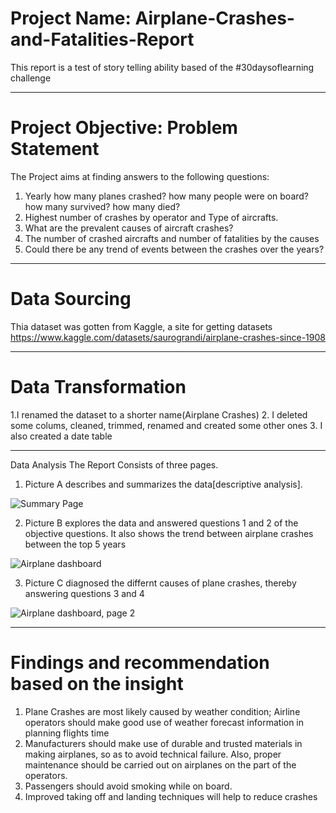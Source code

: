 # Project Name:  Airplane-Crashes-and-Fatalities-Report
This report is a test of story telling ability based of the #30daysoflearning challenge

---
# Project Objective: Problem Statement
The Project aims at finding answers to the following questions:

1. Yearly how many planes crashed? how many people were on board? how many survived? how many died?
2. Highest number of crashes by operator and Type of aircrafts.
3. What are the prevalent causes of aircraft crashes? 
4. The number of crashed aircrafts and number of fatalities by the causes
5. Could there be any trend of events between the crashes over the years?
 


---
# Data Sourcing
Thia dataset was gotten from Kaggle, a site for getting datasets
https://www.kaggle.com/datasets/saurograndi/airplane-crashes-since-1908


---
# Data Transformation
1.I renamed the dataset to a shorter name(Airplane Crashes)
2. I deleted some colums, cleaned, trimmed, renamed and created some other ones
3. I also created a date table



---
Data Analysis
The Report Consists of three pages.
1. Picture A describes and summarizes the data[descriptive analysis]. 



![Summary Page](https://user-images.githubusercontent.com/107186855/178155719-5279900f-4f57-46f1-9d3c-fc7a8088a083.PNG)

2. Picture B explores the data and answered questions 1 and 2 of the objective questions.
It also shows the trend between airplane crashes between the top 5 years



![Airplane dashboard](https://user-images.githubusercontent.com/107186855/178155746-13f770cf-2559-4675-99d4-4dd9cc12400e.PNG)

3. Picture C diagnosed the differnt causes of plane crashes, thereby answering questions 3 and 4

![Airplane dashboard, page 2](https://user-images.githubusercontent.com/107186855/178155754-e498b9d0-6878-400a-b49d-45b36d97b861.PNG)


---
# Findings and recommendation based on the insight
1. Plane Crashes are most likely caused by weather condition; Airline operators should make good use of weather forecast information in planning flights time
2. Manufacturers should make use of durable and trusted materials in making airplanes, so as to avoid technical failure. Also, proper maintenance should be carried out on airplanes on the part of the operators.
3. Passengers should avoid smoking while on board.
4. Improved taking off and landing techniques will help to reduce crashes
